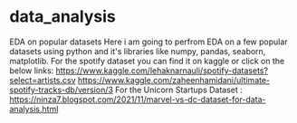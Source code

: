 # data_analysis
EDA on popular datasets
Here i am going to perfrom EDA on a few popular datasets using python and it's libraries like numpy, pandas, seaborn, matplotlib.
For the spotify dataset you can find it on kaggle or click on the below links:
https://www.kaggle.com/lehaknarnauli/spotify-datasets?select=artists.csv
https://www.kaggle.com/zaheenhamidani/ultimate-spotify-tracks-db/version/3
For the Unicorn Startups Dataset :
https://ninza7.blogspot.com/2021/11/marvel-vs-dc-dataset-for-data-analysis.html
